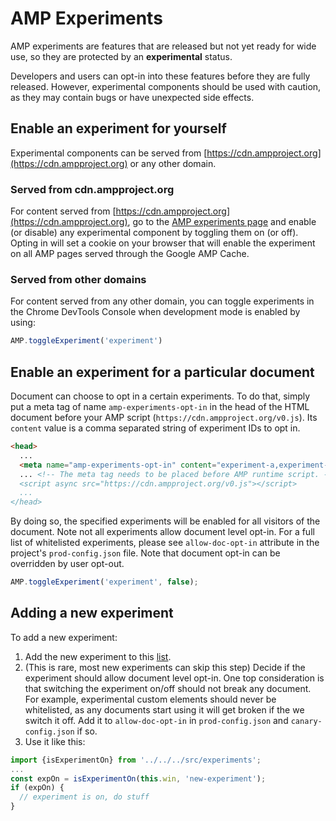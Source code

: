 # AMP Experiments

AMP experiments are features that are released but not yet ready for wide use, so they are protected by an **experimental** status.

Developers and users can opt-in into these features before they are fully released. However, experimental components should be used with caution, as they may contain bugs or have unexpected side effects.

## Enable an experiment for yourself

Experimental components can be served from [https://cdn.ampproject.org](https://cdn.ampproject.org) or any other domain.

### Served from cdn.ampproject.org

For content served from [https://cdn.ampproject.org](https://cdn.ampproject.org), go to the [AMP experiments page](https://cdn.ampproject.org/experiments.html) and enable (or disable) any experimental component by toggling them on (or off). Opting in will set a cookie on your browser that will enable the experiment on all AMP pages served through the Google AMP Cache.

### Served from other domains

For content served from any other domain, you can toggle experiments in the Chrome DevTools Console when development mode is enabled by using:

```javascript
AMP.toggleExperiment('experiment')
```

## Enable an experiment for a particular document
Document can choose to opt in a certain experiments. To do that, simply put a meta tag of name `amp-experiments-opt-in` in the head of the HTML document before your AMP script (`https://cdn.ampproject.org/v0.js`). Its `content` value is a comma separated string of experiment IDs to opt in.
```HTML
<head>
  ...
  <meta name="amp-experiments-opt-in" content="experiment-a,experiment-b">
  ... <!-- The meta tag needs to be placed before AMP runtime script. ->
  <script async src="https://cdn.ampproject.org/v0.js"></script>
  ...
</head>
```
By doing so, the specified experiments will be enabled for all visitors of the document.
Note not all experiments allow document level opt-in. For a full list of whitelisted experiments, please see `allow-doc-opt-in` attribute in the project's `prod-config.json` file.
Note that document opt-in can be overridden by user opt-out.
```javascript
AMP.toggleExperiment('experiment', false);
```

## Adding a new experiment

To add a new experiment:

1. Add the new experiment to this [list](https://github.com/ampproject/amphtml/blob/master/tools/experiments/experiments.js).
1. (This is rare, most new experiments can skip this step) Decide if the experiment should allow document level opt-in. One top consideration is that switching the experiment on/off should not break any document. For example, experimental custom elements should never be whitelisted, as any documents start using it will get broken if the we switch it off. Add it to `allow-doc-opt-in` in `prod-config.json` and `canary-config.json` if so.
1. Use it like this:

```javascript
import {isExperimentOn} from '../../../src/experiments';
...
const expOn = isExperimentOn(this.win, 'new-experiment');
if (expOn) {
  // experiment is on, do stuff
}
```
